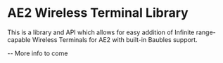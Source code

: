 # AE2 Wireless Terminal Library

This is a library and API which allows for easy addition of Infinite range-capable Wireless Terminals for AE2 with built-in Baubles support.

-- More info to come